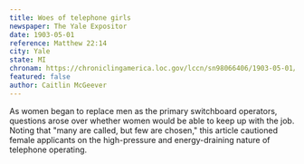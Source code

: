 ```yaml
---
title: Woes of telephone girls
newspaper: The Yale Expositor
date: 1903-05-01
reference: Matthew 22:14
city: Yale
state: MI
chronam: https://chroniclingamerica.loc.gov/lccn/sn98066406/1903-05-01/ed-1/seq-6/#words=many+called+chosen
featured: false
author: Caitlin McGeever
---
```


As women began to replace men as the primary switchboard operators, questions arose over whether women would be able to keep up with the job. Noting that "many are called, but few are chosen," this article cautioned female applicants on the high-pressure and energy-draining nature of telephone operating. 
